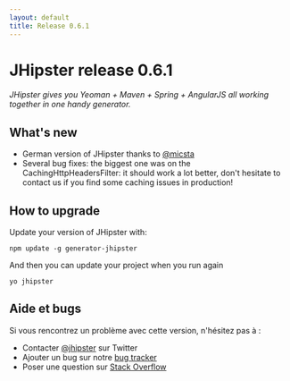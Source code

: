 ```yaml
---
layout: default
title: Release 0.6.1
---
```


JHipster release 0.6.1
==================

*JHipster gives you Yeoman + Maven + Spring + AngularJS all working together in one handy generator.*

What's new
----------

- German version of JHipster thanks to [@micsta](https://twitter.com/micsta)
- Several bug fixes: the biggest one was on the CachingHttpHeadersFilter: it should work a lot better, don't hesitate to contact us if you find some caching issues in production!

How to upgrade
------------

Update your version of JHipster with:

```
npm update -g generator-jhipster
```

And then you can update your project when you run again

```
yo jhipster
```

Aide et bugs
--------------

Si vous rencontrez un problème avec cette version, n'hésitez pas à :

- Contacter [@jhipster](https://twitter.com/jhipster) sur Twitter
- Ajouter un bug sur notre [bug tracker](https://github.com/jhipster/generator-jhipster/issues?state=open)
- Poser une question sur [Stack Overflow](http://stackoverflow.com/tags/jhipster/info)